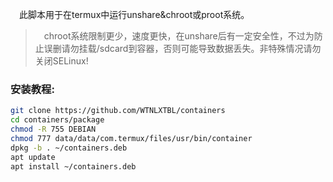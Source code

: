 &emsp;此脚本用于在termux中运行unshare&chroot或proot系统。     
> &emsp;chroot系统限制更少，速度更快，在unshare后有一定安全性，不过为防止误删请勿挂载/sdcard到容器，否则可能导致数据丢失。非特殊情况请勿关闭SELinux!      

### 安装教程:             
```sh
git clone https://github.com/WTNLXTBL/containers
cd containers/package
chmod -R 755 DEBIAN
chmod 777 data/data/com.termux/files/usr/bin/container
dpkg -b . ~/containers.deb
apt update
apt install ~/containers.deb
```
